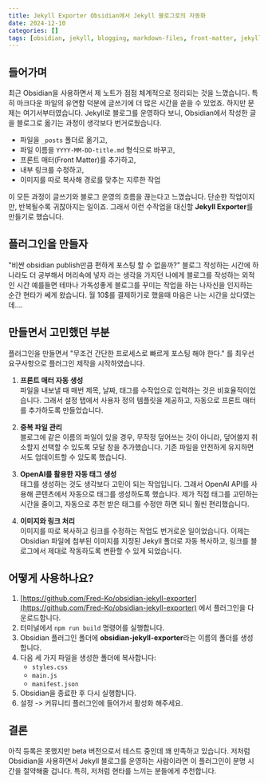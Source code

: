 ```yaml
---
title: Jekyll Exporter Obsidian에서 Jekyll 블로그로의 자동화
date: 2024-12-10
categories: []
tags: [obsidian, jekyll, blogging, markdown-files, front-matter, jekyll-exporter, plugin-development, openai, automatic-tag-generation, image-and-link-processing]
---
```

## 들어가며

최근 Obsidian을 사용하면서 제 노트가 점점 체계적으로 정리되는 것을 느꼈습니다. 특히 마크다운 파일의 유연함 덕분에 글쓰기에 더 많은 시간을 쏟을 수 있었죠. 하지만 문제는 여기서부터였습니다. Jekyll로 블로그를 운영하다 보니, Obsidian에서 작성한 글을 블로그로 옮기는 과정이 생각보다 번거로웠습니다.

- 파일을 `_posts` 폴더로 옮기고,
- 파일 이름을 `YYYY-MM-DD-title.md` 형식으로 바꾸고,
- 프론트 매터(Front Matter)를 추가하고,
- 내부 링크를 수정하고,
- 이미지를 따로 복사해 경로를 맞추는 지루한 작업

이 모든 과정이 글쓰기와 블로그 운영의 흐름을 끊는다고 느꼈습니다. 단순한 작업이지만, 반복될수록 귀찮아지는 일이죠. 그래서 이런 수작업을 대신할 **Jekyll Exporter**를 만들기로 했습니다.

## **플러그인을 만들자**

"비싼 obsidian publish만큼 편하게 포스팅 할 수 없을까?"  블로그 작성하는 시간에 하나라도 더 공부해서 머리속에 넣자 라는 생각을 가지던 나에게 블로그를 작성하는 외적인 시간 예를들면 테마나 가독성좋게 블로그를 꾸미는 작업을 하는 나자신을 인지하는 순간 현타가 쎄게 왔습니다. 월 10$를 결제하기로 했을때 마음은 나는 시간을 샀다였는데....

## **만들면서 고민했던 부분**

플러그인을 만들면서 "무조건 간단한 프로세스로 빠르게 포스팅 해야 한다." 를 최우선 요구사항으로 플러그인 제작을 시작하였습니다.

1. **프론트 매터 자동 생성**  
    파일을 내보낼 때 매번 제목, 날짜, 태그를 수작업으로 입력하는 것은 비효율적이었습니다. 그래서 설정 탭에서 사용자 정의 템플릿을 제공하고, 자동으로 프론트 매터를 추가하도록 만들었습니다.
    
2. **중복 파일 관리**  
    블로그에 같은 이름의 파일이 있을 경우, 무작정 덮어쓰는 것이 아니라, 덮어쓸지 취소할지 선택할 수 있도록 모달 창을 추가했습니다. 기존 파일을 안전하게 유지하면서도 업데이트할 수 있도록 했습니다.
    
3. **OpenAI를 활용한 자동 태그 생성**  
    태그를 생성하는 것도 생각보다 고민이 되는 작업입니다. 그래서 OpenAI API를 사용해 콘텐츠에서 자동으로 태그를 생성하도록 했습니다. 제가 직접 태그를 고민하는 시간을 줄이고, 자동으로 추천 받은 태그를 수정만 하면 되니 훨씬 편리했습니다.
    
4. **이미지와 링크 처리**  
    이미지를 따로 복사하고 링크를 수정하는 작업도 번거로운 일이었습니다. 이제는 Obsidian 파일에 첨부된 이미지를 지정된 Jekyll 폴더로 자동 복사하고, 링크를 블로그에서 제대로 작동하도록 변환할 수 있게 되었습니다.
    

## **어떻게 사용하나요?**

1. [https://github.com/Fred-Ko/obsidian-jekyll-exporter](https://github.com/Fred-Ko/obsidian-jekyll-exporter) 에서 플러그인을 다운로드합니다.
2. 터미널에서 `npm run build` 명령어를 실행합니다.
3. Obsidian 플러그인 폴더에 **obsidian-jekyll-exporter**라는 이름의 폴더를 생성합니다.
4. 다음 세 가지 파일을 생성한 폴더에 복사합니다:
    - `styles.css`
    - `main.js`
    - `manifest.json`
5. Obsidian을 종료한 후 다시 실행합니다.
6. 설정 -> 커뮤니티 플러그인에 들어가서 활성화 해주세요.

## **결론**
아직 등록은 못했지만 beta 버전으로서 테스트 중인데 꽤 만족하고 있습니다. 저처럼 Obsidian을 사용하면서 Jekyll 블로그를 운영하는 사람이라면 이 플러그인이 분명 시간을 절약해줄 겁니다. 특히, 저처럼 현타를 느끼는 분들에게 추천합니다.

